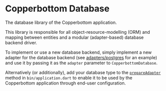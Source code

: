 # Copperbottom Database
The database library of the Copperbottom application.

This library is responsible for all object-resource-modelling
(ORM) and mapping between entities and a modular (adapter-based)
database backend driver.

To implement or use a new database backend, simply implement a
new adapter for the database backend (see
[adapters/postgres](adapters/postgres.dart) for an example) and
use it by passing it as the `adapter` parameter to
`CopperbottomDatabase`.

Alternatively (or additionally), add your database type to the
[`prepareAdapter`](https://github.com/copperbottom/copperbottom/blob/master/bin/application.dart#L15) method
in `bin/application.dart` to enable it to be used by the
Copperbottom application through end-user configuration.
